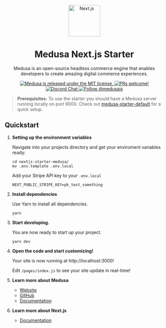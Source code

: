 <p align="center">
  <a href="https://nextjs.org/">
    <img alt="Next.js" src="https://medusa-public-images.s3.eu-west-1.amazonaws.com/nextjs.png" width="100" />
  </a>
</p>
<h1 align="center">
  Medusa Next.js Starter
</h1>
<p align="center">
Medusa is an open-source headless commerce engine that enables developers to create amazing digital commerce experiences.
</p>
<p align="center">
  <a href="https://github.com/medusajs/medusa/blob/master/LICENSE">
    <img src="https://img.shields.io/badge/license-MIT-blue.svg" alt="Medusa is released under the MIT license." />
  </a>
  <a href="https://github.com/medusajs/medusa/blob/master/CONTRIBUTING.md">
    <img src="https://img.shields.io/badge/PRs-welcome-brightgreen.svg?style=flat" alt="PRs welcome!" />
  </a>
  <a href="https://discord.gg/xpCwq3Kfn8">
    <img src="https://img.shields.io/badge/chat-on%20discord-7289DA.svg" alt="Discord Chat" />
  </a>
  <a href="https://twitter.com/intent/follow?screen_name=medusajs">
    <img src="https://img.shields.io/twitter/follow/medusajs.svg?label=Follow%20@medusajs" alt="Follow @medusajs" />
  </a>
</p>

> **Prerequisites**: To use the starter you should have a Medusa server running locally on port 9000. Check out [medusa-starter-default](https://github.com/medusajs/medusa-starter-default) for a quick setup.

## Quickstart

1. **Setting up the environment variables**

   Navigate into your projects directory and get your enviroment variables ready:

   ```shell
   cd nextjs-starter-medusa/
   mv .env.template .env.local
   ```

   Add your Stripe API key to your `.env.local`

   ```
   NEXT_PUBLIC_STRIPE_KEY=pk_test_something
   ```

2. **Install dependencies**

   Use Yarn to install all dependencies.

   ```shell
   yarn
   ```

3. **Start developing.**

   You are now ready to start up your project.

   ```shell
   yarn dev
   ```

4. **Open the code and start customizing!**

   Your site is now running at http://localhost:3000!

   Edit `/pages/index.js` to see your site update in real-time!

5. **Learn more about Medusa**

   - [Website](https://www.medusa-commerce.com/)
   - [GitHub](https://github.com/medusajs)
   - [Documentation](https://docs.medusa-commerce.com/)

6. **Learn more about Next.js**

   - [Documentation](https://nextjs.org/docs)

